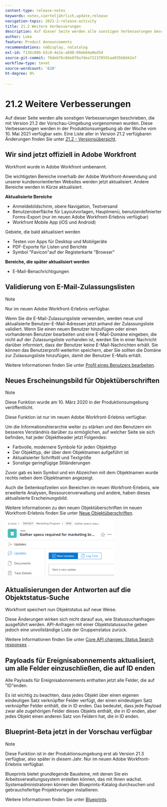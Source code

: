 ```yaml
---
content-type: release-notes
keywords: notes,vierteljährlich,update,release
navigation-topic: 2021-2-release-activity
title: 21.2 Weitere Verbesserungen
description: Auf dieser Seite werden alle sonstigen Verbesserungen beschrieben, die mit Version 21.2 der Vorschau-Umgebung vorgenommen wurden. Diese Verbesserungen werden in der Produktionsumgebung ab der Woche vom 10. Mai 2021 verfügbar sein. Eine Liste aller in Version 21.2 verfügbaren Änderungen finden Sie in der Versionshinweise 21.2 .
author: Luke
feature: Product Announcements
recommendations: noDisplay, noCatalog
exl-id: f136c08b-63c0-4e1e-a048-09eb84a0ed54
source-git-commit: 76deb76c66e8f8a7dea721378591ae035b8d42e7
workflow-type: tm+mt
source-wordcount: '610'
ht-degree: 0%

---
```


# 21.2 Weitere Verbesserungen

Auf dieser Seite werden alle sonstigen Verbesserungen beschrieben, die mit Version 21.2 der Vorschau-Umgebung vorgenommen wurden. Diese Verbesserungen werden in der Produktionsumgebung ab der Woche vom 10. Mai 2021 verfügbar sein. Eine Liste aller in Version 21.2 verfügbaren Änderungen finden Sie unter [21.2 - Versionsübersicht](../../../product-announcements/product-releases/21.2-release-activity/21-2-release-overview.md).

## Wir sind jetzt offiziell in Adobe Workfront

Workfront wurde in Adobe Workfront umbenannt.

Die wichtigsten Bereiche innerhalb der Adobe Workfront-Anwendung und unserer kundenorientierten Websites werden jetzt aktualisiert. Andere Bereiche werden in Kürze aktualisiert.

**Aktualisierte Bereiche**

* Anmeldebildschirm, obere Navigation, Testversand
* Benutzeroberfläche für Layoutvorlagen, Hauptmenü, benutzerdefinierter Forms-Export (nur im neuen Adobe Workfront-Erlebnis verfügbar)
* Workfront Mobile App (iOS und Android)

Gebiete, die bald aktualisiert werden

* Testen von Apps für Desktop und Mobilgeräte
* PDF-Exporte für Listen und Berichte
* Symbol &quot;Favicon&quot;auf der Registerkarte &quot;Browser&quot;

**Bereiche, die später aktualisiert werden**

* E-Mail-Benachrichtigungen

## Validierung von E-Mail-Zulassungslisten

>[!NOTE]
>
>Nur im neuen Adobe Workfront-Erlebnis verfügbar.

Wenn Sie die E-Mail-Zulassungsliste verwenden, werden neue und aktualisierte Benutzer-E-Mail-Adressen jetzt anhand der Zulassungsliste validiert. Wenn Sie einen neuen Benutzer hinzufügen oder einen vorhandenen Benutzer bearbeiten und eine E-Mail-Domäne eingeben, die nicht auf der Zulassungsliste vorhanden ist, werden Sie in einer Nachricht darüber informiert, dass der Benutzer keine E-Mail-Nachrichten erhält. Sie können das Benutzerprofil weiterhin speichern, aber Sie sollten die Domäne zur Zulassungsliste hinzufügen, damit der Benutzer E-Mails erhält.

Weitere Informationen finden Sie unter [Profil eines Benutzers bearbeiten](../../../administration-and-setup/add-users/create-and-manage-users/edit-a-users-profile.md).

## Neues Erscheinungsbild für Objektüberschriften

>[!NOTE]
>
>Diese Funktion wurde am 10. März 2020 in der Produktionsumgebung veröffentlicht.
>
>Diese Funktion ist nur im neuen Adobe Workfront-Erlebnis verfügbar.

Um die Informationshierarchie weiter zu stärken und den Benutzern ein besseres Verständnis darüber zu ermöglichen, auf welcher Seite sie sich befinden, hat jeder Objektheader jetzt Folgendes:

* Farbvolle, modernere Symbole für jeden Objekttyp
* Der Objekttyp, der über dem Objektnamen aufgeführt ist
* Aktualisierter Schriftstil und Textgröße
* Sonstige geringfügige Stiländerungen

Zuvor gab es kein Symbol und ein Abzeichen mit dem Objektnamen wurde rechts neben dem Objektnamen angezeigt.

Auch die Seitenkopfzeilen von Bereichen im neuen Workfront-Erlebnis, wie erweiterte Analysen, Ressourcenverwaltung und andere, haben dieses aktualisierte Erscheinungsbild.

Weitere Informationen zu den neuen Objektüberschriften im neuen Workfront-Erlebnis finden Sie unter [Neue Objektüberschriften](../../../workfront-basics/the-new-workfront-experience/new-object-headers.md).

![](assets/product-announcement-object-header-350x179.png)

## Aktualisierungen der Antworten auf die Objektstatus-Suche

Workfront speichert nun Objektstatus auf neue Weise.

Diese Änderungen wirken sich nicht darauf aus, wie Statussuchanfragen ausgeführt werden. API-Anfragen mit einer Objektstatussuche geben jedoch eine unvollständige Liste der Gruppenstatus zurück.

Weitere Informationen finden Sie unter [Core API changes: Status Search responses](../../../wf-api/api/api-changes-search.md) .

## Payloads für Ereignisabonnements aktualisiert, um alle Felder einzuschließen, die auf ID enden

Alle Payloads für Ereignisabonnements enthalten jetzt alle Felder, die auf &quot;ID&quot;enden.

Es ist wichtig zu beachten, dass jedes Objekt über einen eigenen eindeutigen Satz verknüpfter Felder verfügt, der einen eindeutigen Satz verknüpfter Felder enthält, die in ID enden. Das bedeutet, dass jede Payload zwar alle zugehörigen Felder dieses Objekts enthält, die in ID enden, aber jedes Objekt einen anderen Satz von Feldern hat, die in ID enden.

## Blueprint-Beta jetzt in der Vorschau verfügbar

>[!NOTE]
>
>Diese Funktion ist in der Produktionsumgebung erst ab Version 21.3 verfügbar, also später in diesem Jahr. Nur im neuen Adobe Workfront-Erlebnis verfügbar.

Blueprints bietet grundlegende Bausteine, mit denen Sie ein Arbeitsverwaltungssystem erstellen können, das mit Ihnen wächst. Systemadministratoren können den Blueprints-Katalog durchsuchen und gebrauchsfertige Projektvorlagen installieren.

Weitere Informationen finden Sie unter [Blueprints](../../../administration-and-setup/blueprints/blueprints.md).

